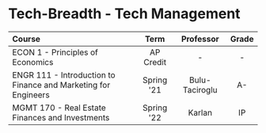 # Tech-Breadth - Tech Management

| Course                                                       |    Term    |   Professor    | Grade |
| :----------------------------------------------------------- | :--------: | :------------: | :---: |
| ECON 1 - Principles of Economics                             | AP Credit  |       -        |   -   |
| ENGR 111 - Introduction to Finance and Marketing for Engineers | Spring '21 | Bulu-Taciroglu |  A-   |
| MGMT 170 - Real Estate Finances and Investments              | Spring '22 |     Karlan     |  IP   |

